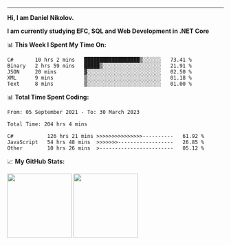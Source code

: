 ---
**Hi, I am Daniel Nikolov.**

**I am currently studying EFC, SQL and Web Development in .NET Core**

📊 **This Week I Spent My Time On:**
<!--START_SECTION:wakaweekly-->

```text
C#       10 hrs 2 mins   ██████████████████▒░░░░░░   73.41 %
Binary   2 hrs 59 mins   █████▒░░░░░░░░░░░░░░░░░░░   21.91 %
JSON     20 mins         ▓░░░░░░░░░░░░░░░░░░░░░░░░   02.50 %
XML      9 mins          ▒░░░░░░░░░░░░░░░░░░░░░░░░   01.18 %
Text     8 mins          ▒░░░░░░░░░░░░░░░░░░░░░░░░   01.00 %
```

<!--END_SECTION:wakaweekly-->

📊 **Total Time Spent Coding:**
<!--START_SECTION:waka-->

```text
From: 05 September 2021 - To: 30 March 2023

Total Time: 204 hrs 4 mins

C#           126 hrs 21 mins >>>>>>>>>>>>>>>----------   61.92 %
JavaScript   54 hrs 48 mins  >>>>>>>------------------   26.85 %
Other        10 hrs 26 mins  >------------------------   05.12 %
```

<!--END_SECTION:waka-->

📈 **My GitHub Stats:**

<p>
  <img height="150em" src="https://github-readme-stats.vercel.app/api?username=NikolovDaniel&show_icons=true&hide_border=true&&count_private=true&include_all_commits=true" />
  <img height="150em" src="https://github-readme-stats.vercel.app/api/top-langs/?username=NikolovDaniel&exclude_repo=KNN-Image-Classification&show_icons=true&hide_border=true&layout=compact&langs_count=8s"/>
</p>
